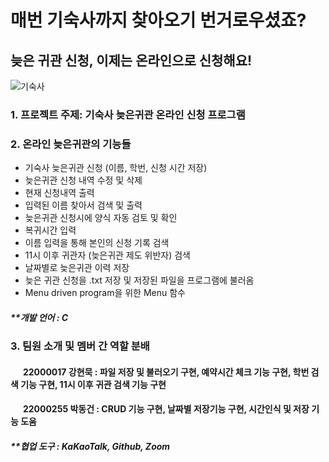 # 매번 기숙사까지 찾아오기 번거로우셨죠?
## 늦은 귀관 신청, 이제는 온라인으로 신청해요!
![기숙사](https://cdn.pixabay.com/photo/2020/02/02/20/26/famu-4814068_1280.jpg)

### 1. 프로젝트 주제: 기숙사 늦은귀관 온라인 신청 프로그램

### 2. 온라인 늦은귀관의 기능들  

* 기숙사 늦은귀관 신청 (이름, 학번, 신청 시간 저장)
* 늦은귀관 신청 내역 수정 및 삭제
* 현재 신청내역 출력
* 입력된 이름 찾아서 검색 및 출력
* 늦은귀관 신청시에 양식 자동 검토 및 확인
* 복귀시간 입력
* 이름 입력을 통해 본인의 신청 기록 검색
* 11시 이후 귀관자 (늦은귀관 제도 위반자) 검색
* 날짜별로 늦은귀관 이력 저장
* 늦은 귀관 신청을 .txt 저장 및 저장된 파일을 프로그램에 불러옴
* Menu driven program을 위한 Menu 함수
##### **개발 언어 : C



### 3. 팀원 소개 및 멤버 간 역할 분배  
####  &nbsp; &nbsp; &nbsp; 22000017 강현묵 : 파일 저장 및 불러오기 구현, 예약시간 체크 기능 구현, 학번 검색 기능 구현, 11시 이후 귀관 검색 기능 구현
####  &nbsp; &nbsp; &nbsp; 22000255 박동건 : CRUD 기능 구현, 날짜별 저장기능 구현, 시간인식 및 저장 기능 도움

##### **협업 도구 : KaKaoTalk, Github, Zoom
